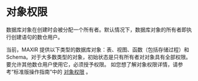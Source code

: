 # 对象权限
数据库对象在创建时会被分配一个所有者。默认情况下，数据库对象的所有者即执行创建语句的数仓用户。

当前，MAXIR 提供以下类型的数据库对象：表、视图、函数（包括存储过程）和 Schema。对于大多数类型的对象，初始状态是只有所有者对对象具有全部权限。要允许其他数仓用户使用它，必须授予权限。
如您想了解对象权限详情，请参考“标准版操作指南”中的 [对象权限](/maxir/guides/security/object-privileges) 。
